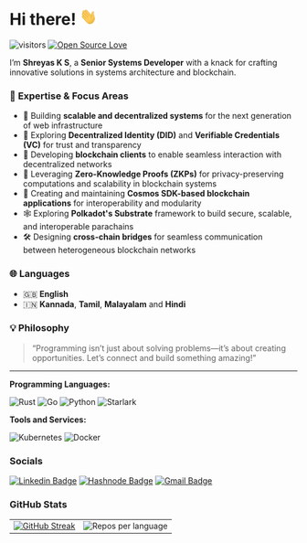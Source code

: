 Hi there! <img src="https://raw.githubusercontent.com/shreyasbhat0/shreyasbhat0/main/wave.gif" width="30px" height="30px" />
========================

 ![visitors](https://visitor-badge.laobi.icu/badge?page_id=shreyasbhat0.shreyasbhat0)
[![Open Source Love](https://badges.frapsoft.com/os/v1/open-source.svg?v=102)](https://github.com/ellerbrock/open-source-badge/)


I’m **Shreyas K S**, a **Senior Systems Developer** with a knack for crafting innovative solutions in systems architecture and blockchain.  

### 🌟 **Expertise & Focus Areas**
- 🚀 Building **scalable and decentralized systems** for the next generation of web infrastructure  
- 🔐 Exploring **Decentralized Identity (DID)** and **Verifiable Credentials (VC)** for trust and transparency  
- 📡 Developing **blockchain clients** to enable seamless interaction with decentralized networks  
- 🧩 Leveraging **Zero-Knowledge Proofs (ZKPs)** for privacy-preserving computations and scalability in blockchain systems  
- 🌌 Creating and maintaining **Cosmos SDK-based blockchain applications** for interoperability and modularity  
- 🕸️ Exploring **Polkadot's Substrate** framework to build secure, scalable, and interoperable parachains  
- 🛠️ Designing **cross-chain bridges** for seamless communication between heterogeneous blockchain networks  


### 🌐  **Languages**
- 🇬🇧 **English**  
- 🇮🇳 **Kannada**, **Tamil**, **Malayalam** and **Hindi**

### 💡 **Philosophy**  
> “Programming isn’t just about solving problems—it’s about creating opportunities. Let’s connect and build something amazing!”

--- 

**Programming Languages:**

![Rust](https://img.shields.io/badge/Code-Rust-informational?style=flat&logo=rust&logoColor=white&color=6aa6f8)
![Go](https://img.shields.io/badge/Code-Go-informational?style=flat&logo=go&logoColor=white&color=6aa6f8)
![Python](https://img.shields.io/badge/Code-Python-informational?style=flat&logo=python&logoColor=white&color=6aa6f8)
![Starlark](https://img.shields.io/badge/Code-Starlark-informational?style=flat&logo=starlark&logoColor=white&color=6aa6f8)


**Tools and Services:**

![Kubernetes](https://img.shields.io/badge/Tools-Kubernetes-informational?style=flat&logo=kubernetes&logoColor=white&color=6aa6f8)
![Docker](https://img.shields.io/badge/Tools-Docker-informational?style=flat&logo=docker&logoColor=white&color=6aa6f8)



### Socials
[![Linkedin Badge](https://img.shields.io/badge/-shreyas_ks-blue?style=flat-square&logo=Linkedin&logoColor=white&link=https://www.linkedin.com/in/anirudhemmadi/)](https://www.linkedin.com/in/shreyas-ks/)
[![Hashnode Badge](https://img.shields.io/badge/-@themissingsemicolon-03a57a?style=flat-square&labelColor=000000&logo=Medium&link=https://medium.com/@aemmadi/)](https://hashnode.com/@themissingsemicolon)
[![Gmail Badge](https://img.shields.io/badge/-ks.shreyas0@gmail.com-c14438?style=flat-square&logo=Gmail&logoColor=white&link=mailto:kanna6501@gmail.com)](mailto:ks.shreyas0@gmail.com)


### GitHub Stats

<table>
  <tr>
    <td align="center">
      <a href="https://git.io/streak-stats">
        <img src="https://streak-stats.demolab.com?user=shreyasbhat0&theme=radical&mode=weekly&exclude_days=Sun%2CSat" alt="GitHub Streak" width="410" height="200">
      </a>
    </td>
    <td align="center">
      <img src="http://github-profile-summary-cards.vercel.app/api/cards/repos-per-language?username=shreyasbhat0&theme=radical" alt="Repos per language" width="410" height="200">
    </td>
  </tr>
</table>
